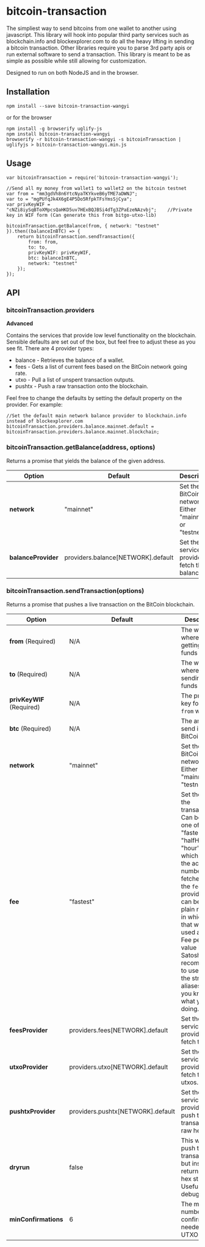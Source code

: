 # bitcoin-transaction

The simpliest way to send bitcoins from one wallet to another using javascript. This library will hook into popular third party services such as blockchain.info and blockexplorer.com to do all the heavy lifting in sending a bitcoin transaction. Other libraries require you to parse 3rd party apis or run external software to send a transaction. This library is meant to be as simple as possible while still allowing for customization.

Designed to run on both NodeJS and in the browser.

## Installation

	npm install --save bitcoin-transaction-wangyi

or for the browser

	npm install -g browserify uglify-js
	npm install bitcoin-transaction-wangyi
	browserify -r bitcoin-transaction-wangyi -s bitcoinTransaction | uglifyjs > bitcoin-transaction-wangyi.min.js

## Usage

	var bitcoinTransaction = require('bitcoin-transaction-wangyi');

	//Send all my money from wallet1 to wallet2 on the bitcoin testnet
	var from = "mm3gdVh8n6YtcNyaTKYkveB6yTME7aDWNJ";
	var to = "mgPUfqJk4X6gE4P5Do5RfpkTFsYmsSjCya";
	var privKeyWIF = "cNZi8iySqBToXMpcsQaHKD5uv7HExBQJBSi4dTg3ZPaEzeNAzvbj";	//Private key in WIF form (Can generate this from bitgo-utxo-lib)

	bitcoinTransaction.getBalance(from, { network: "testnet" }).then((balanceInBTC) => {
		return bitcoinTransaction.sendTransaction({
			from: from,
			to: to,
			privKeyWIF: privKeyWIF,
			btc: balanceInBTC,
			network: "testnet"
		});
	});

## API

### bitcoinTransaction.providers

**Advanced**

Contains the services that provide low level functionality on the blockchain. Sensible defaults are set out of the box, but feel free to adjust these as you see fit. There are 4 provider types:

 * balance - Retrieves the balance of a wallet.
 * fees - Gets a list of current fees based on the BitCoin network going rate.
 * utxo - Pull a list of unspent transaction outputs.
 * pushtx - Push a raw transaction onto the blockchain.

Feel free to change the defaults by setting the default property on the provider. For example:

	//Set the default main network balance provider to blockchain.info instead of blockexplorer.com
	bitcoinTransaction.providers.balance.mainnet.default = bitcoinTransaction.providers.balance.mainnet.blockchain;

### bitcoinTransaction.getBalance(address, options)

Returns a promise that yields the balance of the given address.

Option | Default | Description
--- | --- | ---
**network** | "mainnet" | Set the BitCoin network. Either "mainnet" or "testnet".
**balanceProvider** | providers.balance[NETWORK].default | Set the service provider to fetch the balance.

### bitcoinTransaction.sendTransaction(options)

Returns a promise that pushes a live transaction on the BitCoin blockchain.

Option | Default | Description
--- | --- | ---
**from** (Required) | N/A | The wallet where you are getting the funds from.
**to** (Required) | N/A | The wallet where you are sending the funds to.
**privKeyWIF** (Required) | N/A | The private key for the `from` wallet.
**btc** (Required) | N/A | The amount to send in BitCoin (BTC).
**network** | "mainnet" | Set the BitCoin network. Either "mainnet" or "testnet".
**fee** | "fastest" | Set the fee for the transaction. Can be either one of "fastest", "halfHour" or "hour" in which case the actual fee numbers are fetched from the `fees` provider. Or it can be just a plain number in which case that will be used as the Fee per Byte value in Satoshis. It is recommended to use one of the string aliases unless you know what you are doing.
**feesProvider** | providers.fees[NETWORK].default | Set the service provider to fetch the fees.
**utxoProvider** | providers.utxo[NETWORK].default | Set the service provider to fetch the utxos.
**pushtxProvider** | providers.pushtx[NETWORK].default | Set the service provider to push the transaction raw hex code.
**dryrun** | false | This will not push the transaction, but instead return it as a hex string. Useful for debugging.
**minConfirmations** | 6 | The minimum number of confirmations needed for UTXOs

